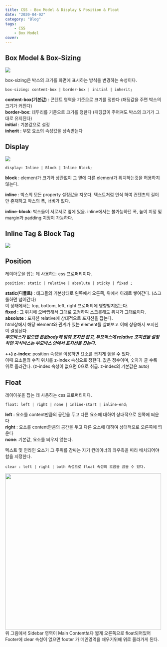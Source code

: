 ```yaml
---
title: CSS - Box Model & Display & Position & Float
date: "2020-04-02"
category: "Blog"
tags:
    - CSS
    - Box Model
cover: 
---
```


## Box Model & Box-Sizing

<img src="https://www.washington.edu/accesscomputing/webd2/student/unit3/images/boxmodel.gif">

box-sizing은 박스의 크기를 화면에 표시하는 방식을 변경하는 속성이다.

```
box-sizing: content-box | border-box | initial | inherit;
```

**content-box(기본값)** : 콘텐트 영역을 기준으로 크기를 정한다 (패딩값을 주면 박스의 크기가 커진다)<br/>
**border-box**: 테두리를 기준으로 크기를 정한다 (패딩값이 주어져도 박스의 크기가 그대로 유지된다)<br/>
**initial** : 기본값으로 설정<br/>
**inherit** : 부모 요소의 속성값을 상속받는다<br/>



## Display
<img src="https://miro.medium.com/max/638/1*9q32zSfXvoNinOjySTFCZQ.png">

```
display: Inline | Block | Inline Block;
```

**block** : element가 크기와 상관없이 그 옆에 다른 element가 위치하는것을 허용하지 않는다.

**inline** : 박스의 모든 property 설정값을 지운다. 텍스트처럼 인식 하여 컨텐츠의 길이만 존재하고 박스의 폭, 너비가 없다.

**inline-block**: 박스들이 서로서로 옆에 있음. inline에서는 불가능하던 폭, 높이 지정 및 margin과 padding 지정이 가능하다.



## Inline Tag & Block Tag
![](https://images.velog.io/images/nowhhk/post/d4d24756-a249-4196-844e-d00f66c24c7d/image.png)

## Position
레이아웃을 잡는 데 사용하는 css 프로퍼티이다.
```
position: static | relative | absolute | sticky | fixed ;
```
**static(디폴트)** : 태그들의 기본상태로 왼쪽에서 오른쪽, 위에서 아래로 쌓여간다. (스크롤하면 넘어간다)<br/> 이 상태에서는 top, bottom, left, right 프로퍼티에 영향받지않는다.<br/>
**fixed** :  그 위치에 오버랩해서 그대로 고정하여 스크롤해도 위치가 그대로이다.<br/>
**absolute** : 포지션 relative에 상대적으로 포지션을 잡는다.<br/>
html상에서 해당 element와 관계가 있는 element를 살펴보고 이에 상응해서 포지션이 결정된다.<br/> **_부모박스가 없으면 본문body에 맞춰 포지션 잡고, 부모박스에 relative 포지션을 설정하면 자식박스는 부모박스 안에서 포지션을 잡는다._**

**++) z-index**: position 속성을 이용하면 요소를 겹치게 놓을 수 있다. <br/>이때 요소들의 수직 위치를 z-index 속성으로 정한다. 값은 정수이며, 숫자가 클 수록 위로 올라간다. (z-index 속성이 없으면 0으로 취급. z-index의 기본값은 auto)

## Float
레이아웃을 잡는 데 사용하는 css 프로퍼티이다.
```
float: left | right | none | inline-start | inline-end;
```
**left** : 요소를 content만큼의 공간을 두고 다른 요소에 대하여 상대적으로 왼쪽에 띄운다<br/>
**right** : 요소를 content만큼의 공간을 두고 다른 요소에 대하여 상대적으로 오른쪽에 띄운다<br/>
**none**: 기본값, 요소를 띄우지 않는다.<br/>

텍스트 및 인라인 요소가 그 주위를 감싸는 자기 컨테이너의 좌우측을 따라 배치되어야 함을 지정한다.<br/>



```
clear : left | right | both 속성으로 float 속성의 흐름을 끊을 수 있다.
```
<img src="https://images.velog.io/images/nowhhk/post/91ad7cf0-b5c0-4aeb-a856-b4c192d0dafe/IMG_0278.JPG" width="500px"/>
위 그림에서 Sidebar 영역이 Main Content보다 짧게 오른쪽으로 float되어있어 Footer에 clear 속성이 없으면 footer 가 메인영역을 채우기위해 위로 올라가게 된다.


